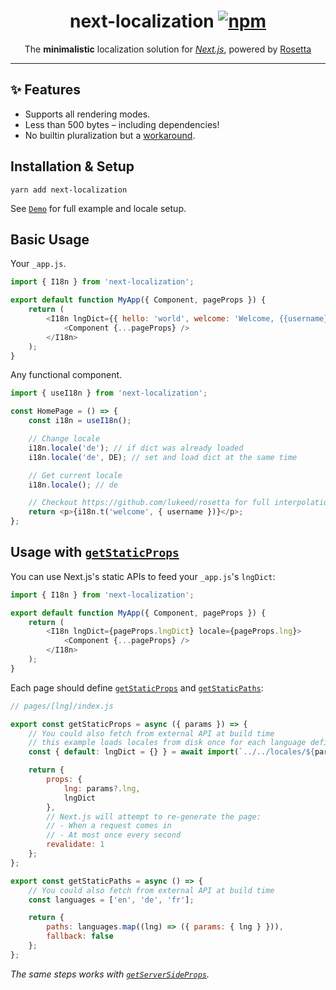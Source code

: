 <h1 align="center">
	next-localization
	<a href="https://www.npmjs.org/package/next-localization"><img src="https://img.shields.io/npm/v/next-localization.svg?style=flat" alt="npm"></a>
</h1>
<p align="center">The <strong>minimalistic</strong> localization solution for <em><a href="https://github.com/vercel/next.js">Next.js</a></em>, powered by <a href="https://github.com/lukeed/rosetta">Rosetta</a></p>

---

## ✨ Features <a name="features"></a>

-   Supports all rendering modes.
-   Less than 500 bytes – including dependencies!
-   No builtin pluralization but a [workaround](https://github.com/lukeed/rosetta/issues/4).

## Installation & Setup <a name="setup"></a> <a name="installation"></a>

```
yarn add next-localization
```

See [`Demo`](./example) for full example and locale setup.

## Basic Usage

Your `_app.js`.

```js
import { I18n } from 'next-localization';

export default function MyApp({ Component, pageProps }) {
    return (
        <I18n lngDict={{ hello: 'world', welcome: 'Welcome, {{username}}!' }} locale={'en'}>
            <Component {...pageProps} />
        </I18n>
    );
}
```

Any functional component.

```js
import { useI18n } from 'next-localization';

const HomePage = () => {
    const i18n = useI18n();

    // Change locale
    i18n.locale('de'); // if dict was already loaded
    i18n.locale('de', DE); // set and load dict at the same time

    // Get current locale
    i18n.locale(); // de

    // Checkout https://github.com/lukeed/rosetta for full interpolation support
    return <p>{i18n.t('welcome', { username })}</p>;
};
```

## Usage with [`getStaticProps`](https://nextjs.org/docs/basic-features/data-fetching#getstaticprops-static-generation)

You can use Next.js's static APIs to feed your `_app.js`'s `lngDict`:

```js
import { I18n } from 'next-localization';

export default function MyApp({ Component, pageProps }) {
    return (
        <I18n lngDict={pageProps.lngDict} locale={pageProps.lng}>
            <Component {...pageProps} />
        </I18n>
    );
}
```

Each page should define [`getStaticProps`](https://nextjs.org/docs/basic-features/data-fetching#getstaticprops-static-generation) and [`getStaticPaths`](https://nextjs.org/docs/basic-features/data-fetching#getstaticpaths-static-generation):

```js
// pages/[lng]/index.js

export const getStaticProps = async ({ params }) => {
    // You could also fetch from external API at build time
    // this example loads locales from disk once for each language defined in `params.lng`
    const { default: lngDict = {} } = await import(`../../locales/${params.lng}.json`);

    return {
        props: {
            lng: params?.lng,
            lngDict
        },
        // Next.js will attempt to re-generate the page:
        // - When a request comes in
        // - At most once every second
        revalidate: 1
    };
};

export const getStaticPaths = async () => {
    // You could also fetch from external API at build time
    const languages = ['en', 'de', 'fr'];

    return {
        paths: languages.map((lng) => ({ params: { lng } })),
        fallback: false
    };
};
```

_The same steps works with [`getServerSideProps`](https://nextjs.org/docs/basic-features/data-fetching#getserversideprops-server-side-rendering)._

